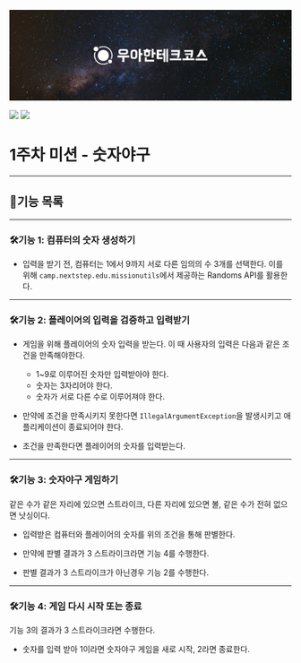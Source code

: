 
![](woowacourse.jpg)

![](https://img.shields.io/badge/java-17-blue.svg)
![](https://img.shields.io/badge/precourse-week1-green.svg)
# 1주차 미션 - 숫자야구

---
## 🎯기능 목록

---
### 🛠️기능 1: 컴퓨터의 숫자 생성하기

- 입력을 받기 전, 컴퓨터는 1에서 9까지 서로 다른 임의의 수 3개를 선택한다. 이를 위해 `camp.nextstep.edu.missionutils`에서 제공하는 Randoms API를 활용한다.
---
### 🛠️기능 2: 플레이어의 입력을 검증하고 입력받기
- 게임을 위해 플레이어의 숫자 입력을 받는다. 이 때 사용자의 입력은 다음과 같은 조건을 만족해야한다.
    - 1~9로 이루어진 숫자만 입력받아야 한다.
    - 숫자는 3자리어야 한다.
    - 숫자가 서로 다른 수로 이루어져야 한다.


- 만약에 조건을 만족시키지 못한다면 `IllegalArgumentException`을 발생시키고 애플리케이션이 종료되어야 한다.


- 조건을 만족한다면 플레이어의 숫자를 입력받는다.
---
### 🛠️기능 3: 숫자야구 게임하기
같은 수가 같은 자리에 있으면 스트라이크, 다른 자리에 있으면 볼, 같은 수가 전혀 없으면 낫싱이다.
- 입력받은 컴퓨터와 플레이어의 숫자를 위의 조건을 통해 판별한다.


- 만약에 판별 결과가 3 스트라이크라면 기능 4를 수행한다.


- 판별 결과가 3 스트라이크가 아닌경우 기능 2를 수행한다.

---
### 🛠️기능 4: 게임 다시 시작 또는 종료
기능 3의 결과가 3 스트라이크라면 수행한다.

- 숫자를 입력 받아 1이라면 숫자야구 게임을 새로 시작, 2라면 종료한다. 


